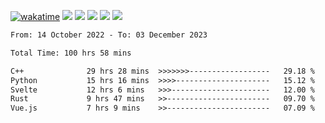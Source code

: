 [![wakatime](https://wakatime.com/badge/user/368879df-dc38-4b1a-86c4-8a2054a0e074.svg)](https://wakatime.com/@368879df-dc38-4b1a-86c4-8a2054a0e074)
<img src="https://img.shields.io/badge/Windows-0078D6?style=flat&logo=Windows&logoColor=white">
<img src="https://img.shields.io/badge/IntelliJ_IDEA-000000.svg?style=flat&logo=IntelliJ-IDEA&logoColor=white">
<img src="https://img.shields.io/badge/CLion-000000.svg?style=flat&logo=CLion&logoColor=white">
<img src="https://img.shields.io/badge/Visual_Studio_Code-007ACC?style=flat&logo=Visual-Studio-Code&logoColor=white">
<img src="https://img.shields.io/badge/Discord-5865F2?label=kano42&style=flat&logo=discord&logoColor=white">
<br>


<!--START_SECTION:waka-->

```txt
From: 14 October 2022 - To: 03 December 2023

Total Time: 100 hrs 58 mins

C++              29 hrs 28 mins  >>>>>>>------------------   29.18 %
Python           15 hrs 16 mins  >>>>---------------------   15.12 %
Svelte           12 hrs 6 mins   >>>----------------------   12.00 %
Rust             9 hrs 47 mins   >>-----------------------   09.70 %
Vue.js           7 hrs 9 mins    >>-----------------------   07.09 %
```

<!--END_SECTION:waka-->
